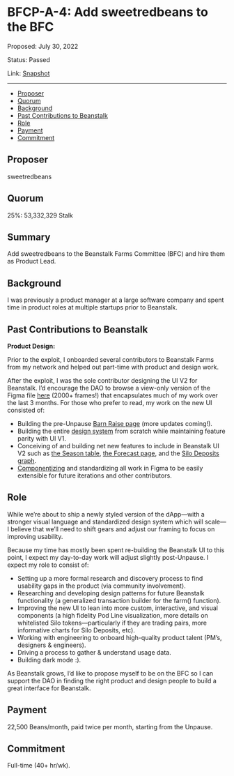 # BFCP-A-4: Add sweetredbeans to the BFC

Proposed: July 30, 2022

Status: Passed

Link: [Snapshot](https://snapshot.org/#/beanstalkfarms.eth/proposal/0x0c2a9b20ccea9e796bae7baccbd1f699a8fbed255ab2893582b65cf54a525df5)

---

- [Proposer](#proposer)
- [Quorum](#quorum)
- [Background](#background)
- [Past Contributions to Beanstalk](#past-contributions-to-beanstalk)
- [Role](#role)
- [Payment](#payment)
- [Commitment](#commitment)

## Proposer

sweetredbeans

## Quorum

25%: 53,332,329 Stalk

## Summary

Add sweetredbeans to the Beanstalk Farms Committee (BFC) and hire them as Product Lead.

## Background

I was previously a product manager at a large software company and spent time in product roles at multiple startups prior to Beanstalk.

## Past Contributions to Beanstalk

**Product Design:**

Prior to the exploit, I onboarded several contributors to Beanstalk Farms from my network and helped out part-time with product and design work.

After the exploit, I was the sole contributor designing the UI V2 for Beanstalk. I’d encourage the DAO to browse a view-only version of the Figma file [here](https://www.figma.com/file/kN2a5ROcRgrUbxGZrJAFvr/Relaunch-UI?node-id=9297%3A101886) (2000+ frames!) that encapsulates much of my work over the last 3 months. For those who prefer to read, my work on the new UI consisted of: 

* Building the pre-Unpause [Barn Raise page](https://app.bean.money/) (more updates coming!).
* Building the entire [design system](https://www.figma.com/file/kN2a5ROcRgrUbxGZrJAFvr/Relaunch-UI?node-id=4276%3A104961) from scratch while maintaining feature parity with UI V1.
* Conceiving of and building net new features to include in Beanstalk UI V2 such as [the Season table](https://www.figma.com/file/kN2a5ROcRgrUbxGZrJAFvr/Relaunch-UI?node-id=4715%3A55931), [the Forecast page](https://www.figma.com/file/kN2a5ROcRgrUbxGZrJAFvr/Relaunch-UI?node-id=7109%3A146676), and the [Silo Deposits graph](https://www.figma.com/file/kN2a5ROcRgrUbxGZrJAFvr/Relaunch-UI?node-id=9242%3A100738).
* [Componentizing](https://www.figma.com/file/kN2a5ROcRgrUbxGZrJAFvr/Relaunch-UI?node-id=4276%3A104961) and standardizing all work in Figma to be easily extensible for future iterations and other contributors.

## Role

While we’re about to ship a newly styled version of the dApp—with a stronger visual language and standardized design system which will scale—I believe that we’ll need to shift gears and adjust our framing to focus on improving usability.

Because my time has mostly been spent re-building the Beanstalk UI to this point, I expect my day-to-day work will adjust slightly post-Unpause. I expect my role to consist of: 

* Setting up a more formal research and discovery process to find usability gaps in the product (via community involvement).
* Researching and developing design patterns for future Beanstalk functionality (a generalized transaction builder for the farm() function).
* Improving the new UI to lean into more custom, interactive, and visual components (a high fidelity Pod Line visualization, more details on whitelisted Silo tokens—particularly if they are trading pairs, more informative charts for Silo Deposits, etc).
* Working with engineering to onboard high-quality product talent (PM’s, designers & engineers).
* Driving a process to gather & understand usage data.
* Building dark mode :).

As Beanstalk grows, I’d like to propose myself to be on the BFC so I can support the DAO in finding the right product and design people to build a great interface for Beanstalk.

## Payment

22,500 Beans/month, paid twice per month, starting from the Unpause.

## Commitment

Full-time (40+ hr/wk).
